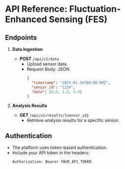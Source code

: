 
# API Reference: Fluctuation-Enhanced Sensing (FES)

## Endpoints
1. **Data Ingestion**
   - **POST** `/api/v1/data`
     - Upload sensor data.
     - Request Body: JSON
       ```json
       {
         "timestamp": "2025-01-16T00:00:00Z",
         "sensor_id": "1234",
         "data": [0.5, 1.2, 3.4]
       }
       ```

2. **Analysis Results**
   - **GET** `/api/v1/results/{sensor_id}`
     - Retrieve analysis results for a specific sensor.

## Authentication
- The platform uses token-based authentication.
- Include your API token in the headers:
  ```
  Authorization: Bearer YOUR_API_TOKEN
  ```
